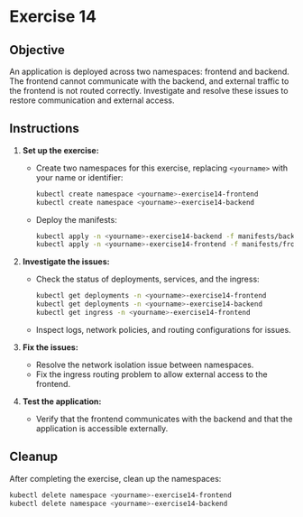 # Exercise 14

## Objective

An application is deployed across two namespaces: frontend and backend. The frontend cannot communicate with the backend, and external traffic to the frontend is not routed correctly. Investigate and resolve these issues to restore communication and external access.

## Instructions

1. **Set up the exercise:**
   - Create two namespaces for this exercise, replacing `<yourname>` with your name or identifier:
     ```bash
     kubectl create namespace <yourname>-exercise14-frontend
     kubectl create namespace <yourname>-exercise14-backend
     ```
   - Deploy the manifests:
     ```bash
     kubectl apply -n <yourname>-exercise14-backend -f manifests/backend/
     kubectl apply -n <yourname>-exercise14-frontend -f manifests/frontend/
     ```

2. **Investigate the issues:**
   - Check the status of deployments, services, and the ingress:
     ```bash
     kubectl get deployments -n <yourname>-exercise14-frontend
     kubectl get deployments -n <yourname>-exercise14-backend
     kubectl get ingress -n <yourname>-exercise14-frontend
     ```
   - Inspect logs, network policies, and routing configurations for issues.

3. **Fix the issues:**
   - Resolve the network isolation issue between namespaces.
   - Fix the ingress routing problem to allow external access to the frontend.

4. **Test the application:**
   - Verify that the frontend communicates with the backend and that the application is accessible externally.

## Cleanup

After completing the exercise, clean up the namespaces:
```bash
kubectl delete namespace <yourname>-exercise14-frontend
kubectl delete namespace <yourname>-exercise14-backend
```
